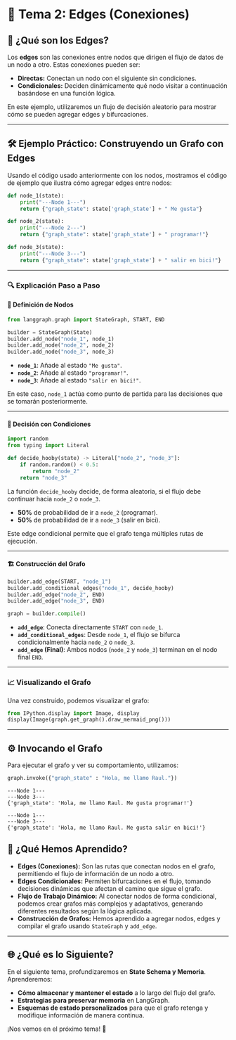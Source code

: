 # 🎯 Tema 2: Edges (Conexiones)

## 🧩 ¿Qué son los Edges?  
Los **edges** son las conexiones entre nodos que dirigen el flujo de datos de un nodo a otro. Estas conexiones pueden ser:  

- **Directas:** Conectan un nodo con el siguiente sin condiciones.  
- **Condicionales:** Deciden dinámicamente qué nodo visitar a continuación basándose en una función lógica.  

En este ejemplo, utilizaremos un flujo de decisión aleatorio para mostrar cómo se pueden agregar edges y bifurcaciones.  

---

## 🛠️ Ejemplo Práctico: Construyendo un Grafo con Edges  

Usando el código usado anteriormente con los nodos, mostramos el código de ejemplo que ilustra cómo agregar edges entre nodos:  

```python
def node_1(state):
    print("---Node 1---")
    return {"graph_state": state['graph_state'] + " Me gusta"}

def node_2(state):
    print("---Node 2---")
    return {"graph_state": state['graph_state'] + " programar!"}

def node_3(state):
    print("---Node 3---")
    return {"graph_state": state['graph_state'] + " salir en bici!"}
```

---

### 🔍 Explicación Paso a Paso  

#### 📌 Definición de Nodos  

```python
from langgraph.graph import StateGraph, START, END

builder = StateGraph(State)
builder.add_node("node_1", node_1)
builder.add_node("node_2", node_2)
builder.add_node("node_3", node_3)
```

- **`node_1`**: Añade al estado `"Me gusta"`.  
- **`node_2`**: Añade al estado `"programar!"`.  
- **`node_3`**: Añade al estado `"salir en bici!"`.  

En este caso, `node_1` actúa como punto de partida para las decisiones que se tomarán posteriormente.  

---

#### 🔄 Decisión con Condiciones  

```python
import random
from typing import Literal

def decide_hooby(state) -> Literal["node_2", "node_3"]:
    if random.random() < 0.5:
        return "node_2"
    return "node_3"
``` 


La función `decide_hooby` decide, de forma aleatoria, si el flujo debe continuar hacia `node_2` o `node_3`.  

- **50%** de probabilidad de ir a `node_2` (programar).  
- **50%** de probabilidad de ir a `node_3` (salir en bici).  

Este edge condicional permite que el grafo tenga múltiples rutas de ejecución.  

---

#### 🏗️ Construcción del Grafo  

```python
builder.add_edge(START, "node_1")
builder.add_conditional_edges("node_1", decide_hooby)
builder.add_edge("node_2", END)
builder.add_edge("node_3", END)

graph = builder.compile()
```  

- **`add_edge`**: Conecta directamente `START` con `node_1`.  
- **`add_conditional_edges`**: Desde `node_1`, el flujo se bifurca condicionalmente hacia `node_2` o `node_3`.  
- **`add_edge` (Final)**: Ambos nodos (`node_2` y `node_3`) terminan en el nodo final `END`.  

---

### 📈 Visualizando el Grafo  

Una vez construido, podemos visualizar el grafo:  

```python
from IPython.display import Image, display
display(Image(graph.get_graph().draw_mermaid_png()))
``` 

---

## ⚙️ Invocando el Grafo  

Para ejecutar el grafo y ver su comportamiento, utilizamos:  

```python
graph.invoke({"graph_state" : "Hola, me llamo Raul."})
```
```phyton title="Resultado 1"
---Node 1---
---Node 3---
{'graph_state': 'Hola, me llamo Raul. Me gusta programar!'}
```
```phyton title="Resultado 2"
---Node 1---
---Node 3---
{'graph_state': 'Hola, me llamo Raul. Me gusta salir en bici!'}
```


## 🧩 ¿Qué Hemos Aprendido?  

- **Edges (Conexiones):** Son las rutas que conectan nodos en el grafo, permitiendo el flujo de información de un nodo a otro.  
- **Edges Condicionales:** Permiten bifurcaciones en el flujo, tomando decisiones dinámicas que afectan el camino que sigue el grafo.  
- **Flujo de Trabajo Dinámico:** Al conectar nodos de forma condicional, podemos crear grafos más complejos y adaptativos, generando diferentes resultados según la lógica aplicada.  
- **Construcción de Grafos:** Hemos aprendido a agregar nodos, edges y compilar el grafo usando `StateGraph` y `add_edge`.  

---

## 🌐 ¿Qué es lo Siguiente?  

En el siguiente tema, profundizaremos en **State Schema y Memoria**. Aprenderemos:  
- **Cómo almacenar y mantener el estado** a lo largo del flujo del grafo.  
- **Estrategias para preservar memoria** en LangGraph.  
- **Esquemas de estado personalizados** para que el grafo retenga y modifique información de manera continua.  

¡Nos vemos en el próximo tema! 🚀  


